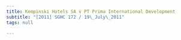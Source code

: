 ```yaml
---
title: Kempinski Hotels SA v PT Prima International Development
subtitle: "[2011] SGHC 172 / 19\_July\_2011"
tags: null

---
```



